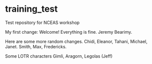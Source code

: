 # training_test
Test repository for NCEAS workshop

My first change:
Welcome! Everything is fine. Jeremy Bearimy.

Here are some more random changes.
Chidi, Eleanor, Tahani, Michael, Janet. Smith, Max, Fredericks.

Some LOTR characters
Gimli, Aragorn, Legolas  (Jeff)
